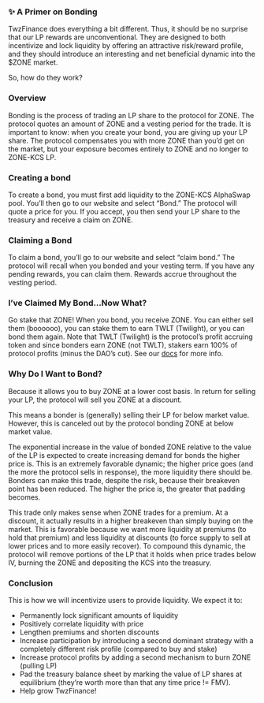 ### ✨ A Primer on Bonding

TwzFinance does everything a bit different. Thus, it should be no surprise that our LP rewards are unconventional. 
They are designed to both incentivize and lock liquidity by offering an attractive risk/reward profile, and they should introduce an interesting and net beneficial dynamic into the $ZONE market. 

So, how do they work?

### Overview

Bonding is the process of trading an LP share to the protocol for ZONE. The protocol quotes an amount of ZONE and a vesting period for the trade. 
It is important to know: when you create your bond, you are giving up your LP share. The protocol compensates you with more ZONE than you’d get on the market, 
but your exposure becomes entirely to ZONE and no longer to ZONE-KCS LP.

### Creating a bond

To create a bond, you must first add liquidity to the ZONE-KCS AlphaSwap pool. You’ll then go to our website and select “Bond.” The protocol will quote a price for you. 
If you accept, you then send your LP share to the treasury and receive a claim on ZONE.


### Claiming a Bond

To claim a bond, you’ll go to our website and select “claim bond.” The protocol will recall when you bonded and your vesting term. If you have any pending rewards, you can claim them. 
Rewards accrue throughout the vesting period.

### I’ve Claimed My Bond…Now What?

Go stake that ZONE! When you bond, you receive ZONE. You can either sell them (boooooo), you can stake them to earn TWLT (Twilight), or you can bond them again.
Note that TWLT (Twilight) is the protocol’s profit accruing token and since bonders earn ZONE (not TWLT), stakers earn 100% of protocol profits (minus the DAO’s cut). See our [docs](https://docs.TwilightZone.finance) for more info.

### Why Do I Want to Bond?

Because it allows you to buy ZONE at a lower cost basis. In return for selling your LP, the protocol will sell you ZONE at a discount.

This means a bonder is (generally) selling their LP for below market value. However, this is canceled out by the protocol bonding ZONE at below market value.

The exponential increase in the value of bonded ZONE relative to the value of the LP is expected to create increasing demand for bonds the higher price is.
This is an extremely favorable dynamic; the higher price goes (and the more the protocol sells in response), the more liquidity there should be.
Bonders can make this trade, despite the risk, because their breakeven point has been reduced. The higher the price is, the greater that padding becomes.

This trade only makes sense when ZONE trades for a premium. 
At a discount, it actually results in a higher breakeven than simply buying on the market. This is favorable because we want more liquidity at premiums (to hold that premium) and less liquidity at discounts (to force supply to sell at lower prices and to more easily recover). 
To compound this dynamic, the protocol will remove portions of the LP that it holds when price trades below IV, burning the ZONE and depositing the KCS into the treasury.

### Conclusion

This is how we will incentivize users to provide liquidity. We expect it to:

- Permanently lock significant amounts of liquidity
- Positively correlate liquidity with price
- Lengthen premiums and shorten discounts
- Increase participation by introducing a second dominant strategy with a completely different risk profile (compared to buy and stake)
- Increase protocol profits by adding a second mechanism to burn ZONE (pulling LP)
- Pad the treasury balance sheet by marking the value of LP shares at equilibrium (they’re worth more than that any time price != FMV).
- Help grow TwzFinance!
